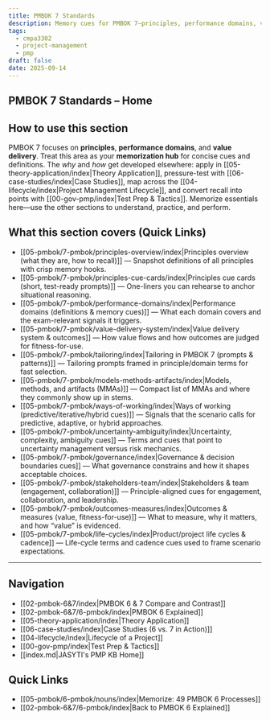 ```yaml
---
title: PMBOK 7 Standards
description: Memory cues for PMBOK 7—principles, performance domains, value delivery—linked to sections that explain, apply, and score.
tags:
  - cmpa3302
  - project-management
  - pmp
draft: false
date: 2025-09-14
---
```

## PMBOK 7 Standards – Home

## How to use this section
PMBOK 7 focuses on **principles**, **performance domains**, and **value delivery**. Treat this area as your **memorization hub** for concise cues and definitions. The *why* and *how* get developed elsewhere: apply in [[05-theory-application/index|Theory Application]], pressure-test with [[06-case-studies/index|Case Studies]], map across the [[04-lifecycle/index|Project Management Lifecycle]], and convert recall into points with [[00-gov-pmp/index|Test Prep & Tactics]]. Memorize essentials here—use the other sections to understand, practice, and perform.

## What this section covers (Quick Links)
- [[05-pmbok/7-pmbok/principles-overview/index|Principles overview (what they are, how to recall)]] — Snapshot definitions of all principles with crisp memory hooks.
- [[05-pmbok/7-pmbok/principles-cue-cards/index|Principles cue cards (short, test-ready prompts)]] — One-liners you can rehearse to anchor situational reasoning.
- [[05-pmbok/7-pmbok/performance-domains/index|Performance domains (definitions & memory cues)]] — What each domain covers and the exam-relevant signals it triggers.
- [[05-pmbok/7-pmbok/value-delivery-system/index|Value delivery system & outcomes]] — How value flows and how outcomes are judged for fitness-for-use.
- [[05-pmbok/7-pmbok/tailoring/index|Tailoring in PMBOK 7 (prompts & patterns)]] — Tailoring prompts framed in principle/domain terms for fast selection.
- [[05-pmbok/7-pmbok/models-methods-artifacts/index|Models, methods, and artifacts (MMAs)]] — Compact list of MMAs and where they commonly show up in stems.
- [[05-pmbok/7-pmbok/ways-of-working/index|Ways of working (predictive/iterative/hybrid cues)]] — Signals that the scenario calls for predictive, adaptive, or hybrid approaches.
- [[05-pmbok/7-pmbok/uncertainty-ambiguity/index|Uncertainty, complexity, ambiguity cues]] — Terms and cues that point to uncertainty management versus risk mechanics.
- [[05-pmbok/7-pmbok/governance/index|Governance & decision boundaries cues]] — What governance constrains and how it shapes acceptable choices.
- [[05-pmbok/7-pmbok/stakeholders-team/index|Stakeholders & team (engagement, collaboration)]] — Principle-aligned cues for engagement, collaboration, and leadership.
- [[05-pmbok/7-pmbok/outcomes-measures/index|Outcomes & measures (value, fitness-for-use)]] — What to measure, why it matters, and how “value” is evidenced.
- [[05-pmbok/7-pmbok/life-cycles/index|Product/project life cycles & cadence]] — Life-cycle terms and cadence cues used to frame scenario expectations.
---

## Navigation
- [[02-pmbok-6&7/index|PMBOK 6 & 7 Compare and Contrast]]
- [[02-pmbok-6&7/6-pmbok/index|PMBOK 6 Explained]]
- [[05-theory-application/index|Theory Application]]
- [[06-case-studies/index|Case Studies (6 vs. 7 in Action)]]
- [[04-lifecycle/index|Lifecycle of a Project]]
- [[00-gov-pmp/index|Test Prep & Tactics]]
- [[index.md|JASYTI's PMP KB Home]]

## Quick Links
- [[05-pmbok/6-pmbok/nouns/index|Memorize: 49 PMBOK 6 Processes]]
- [[02-pmbok-6&7/6-pmbok/index|Back to PMBOK 6 Explained]]
